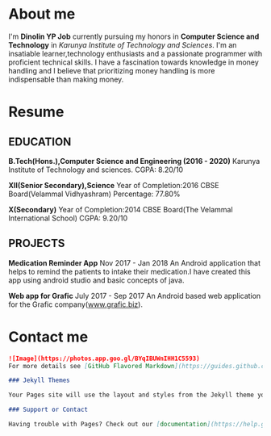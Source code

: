 # About me

I'm **Dinolin YP Job** currently pursuing my honors in **Computer Science and Technology** in
*Karunya Institute of Technology and Sciences*.
I'm an insatiable learner,technology enthusiasts and a passionate programmer with proficient 
technical skills.
I have a fascination towards knowledge in money handling and I believe that prioritizing money handling is
more indispensable than making money.

# Resume

## EDUCATION

**B.Tech(Hons.),Computer Science and Engineering (2016 - 2020)**
Karunya Institute of Technology and sciences.
CGPA: 8.20/10

**XII(Senior Secondary),Science**
Year of Completion:2016
CBSE Board(Velammal Vidhyashram)
Percentage: 77.80%

**X(Secondary)**
Year of Completion:2014
CBSE Board(The Velammal International School)
CGPA: 9.20/10

## PROJECTS

**Medication Reminder App**
Nov 2017 - Jan 2018
An Android application that helps to remind the patients to intake their 
medication.I have created this app using android studio and basic concepts of java.

**Web app for Grafic**
July 2017 - Sep 2017
An Android based web application for the Grafic company(www.grafic.biz).


# Contact me
```markdown
![Image](https://photos.app.goo.gl/BYqIBUWnIHH1C5593)
For more details see [GitHub Flavored Markdown](https://guides.github.com/features/mastering-markdown/).

### Jekyll Themes

Your Pages site will use the layout and styles from the Jekyll theme you have selected in your [repository settings](https://github.com/dinolinjob/dinolinjob.github.io/settings). The name of this theme is saved in the Jekyll `_config.yml` configuration file.

### Support or Contact

Having trouble with Pages? Check out our [documentation](https://help.github.com/categories/github-pages-basics/) or [contact support](https://github.com/contact) and we’ll help you sort it out.
```
